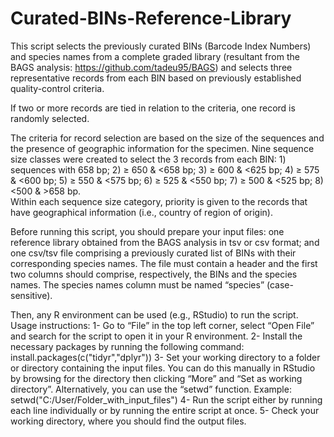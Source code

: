 # Curated-BINs-Reference-Library

This script selects the previously curated BINs (Barcode Index Numbers) and species names from a complete graded library (resultant from the BAGS analysis: https://github.com/tadeu95/BAGS) 
and selects three representative records from each BIN based on previously established quality-control criteria. 

If two or more records are tied in relation to the criteria, one record is randomly selected. 

The criteria for record selection are based on the size of the sequences and the presence of geographic information for the specimen. 
Nine sequence size classes were created to select the 3 records from each BIN: 1) sequences with 658 bp; 2) ≥ 650 & <658 bp; 3) ≥ 600 & <625 bp; 4) ≥ 575 & <600 bp; 5) ≥ 550 & <575 bp; 6) ≥ 525 & <550 bp; 7) ≥ 500 & <525 bp; 8) <500 & >658 bp.  
Within each sequence size category, priority is given to the records that have geographical information (i.e., country of region of origin).

Before running this script, you should prepare your input files: one reference library obtained from the BAGS analysis in tsv or csv format; 
and one csv/tsv file comprising a previously curated list of BINs with their corresponding species names. The file must contain a header and the first two columns should comprise, respectively, the BINs and the species names. 
The species names column must be named “species” (case-sensitive).

Then, any R environment can be used (e.g., RStudio) to run the script. Usage instructions:
1-	Go to “File” in the top left corner, select “Open File” and search for the script to open it in your R environment.
2-	Install the necessary packages by running the following command: install.packages(c("tidyr","dplyr"))
3-	Set your working directory to a folder or directory containing the input files. You can do this manually in RStudio by browsing for the directory then clicking “More” and “Set as working directory”. Alternatively, you can use the “setwd” function. Example: setwd("C:/User/Folder_with_input_files")
4-	Run the script either by running each line individually or by running the entire script at once.
5-	Check your working directory, where you should find the output files.


